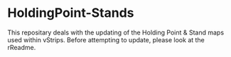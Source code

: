 # HoldingPoint-Stands
This repositary deals with the updating of the Holding Point &amp; Stand maps used within vStrips. Before attempting to update, please look at the rReadme. 
